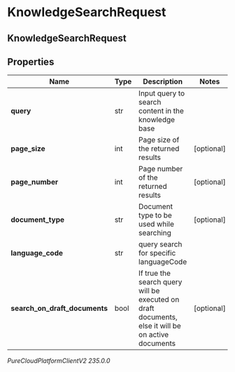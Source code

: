 # KnowledgeSearchRequest

## KnowledgeSearchRequest

## Properties

|Name | Type | Description | Notes|
|------------ | ------------- | ------------- | -------------|
| **query** | str | Input query to search content in the knowledge base | |
| **page_size** | int | Page size of the returned results | [optional] |
| **page_number** | int | Page number of the returned results | [optional] |
| **document_type** | str | Document type to be used while searching | [optional] |
| **language_code** | str | query search for specific languageCode | |
| **search_on_draft_documents** | bool | If true the search query will be executed on draft documents, else it will be on active documents | [optional] |



_PureCloudPlatformClientV2 235.0.0_
